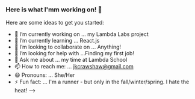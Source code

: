 ### Here is what I'mm working on! 👋


Here are some ideas to get you started:

- 🔭 I’m currently working on ... my Lambda Labs project
- 🌱 I’m currently learning ... React.js
- 👯 I’m looking to collaborate on ... Anything!
- 🤔 I’m looking for help with ...Finding my first job!
- 💬 Ask me about ... my time at Lambda School
- 📫 How to reach me: ... jkcrawshaw@gmail.com
- 😄 Pronouns: ... She/Her
- ⚡ Fun fact: ... I'm a runner - but only in the fall/winter/spring. I hate the heat! 
-->
